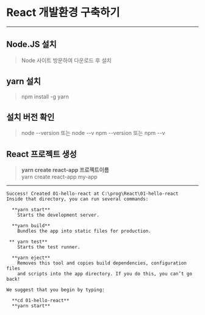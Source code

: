 # React 개발환경 구축하기 

--- 
## Node.JS 설치
> Node 사이트 방문하여 다운로드 후 설치
## yarn 설치
>npm install -g yarn 
## 설치 버전 확인
> node --version    또는  node --v
> npm --version  또는  npm --v
## React 프로젝트 생성
> **yarn create react-app 프로젝트이름**  
> yarn create react-app my-app
--- 

```
Success! Created 01-hello-react at C:\prog\React\01-hello-react
Inside that directory, you can run several commands:

  **yarn start**
    Starts the development server.

  **yarn build**
    Bundles the app into static files for production.

 ** yarn test**
    Starts the test runner.

  **yarn eject**
    Removes this tool and copies build dependencies, configuration files
    and scripts into the app directory. If you do this, you can’t go back!

We suggest that you begin by typing:

  **cd 01-hello-react**
  **yarn start**

```
